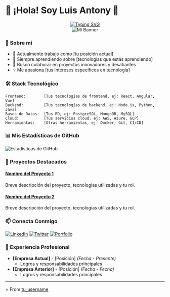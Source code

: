 # 👋 ¡Hola! Soy Luis Antony 🚀

<div align="center">
  <a href="https://git.io/typing-svg">
    <img src="https://readme-typing-svg.demolab.com?font=Fira+Code&weight=600&size=28&duration=4000&pause=1000&color=36BCF7&center=true&vCenter=true&width=600&lines=Desarrollador+de+Software;Apasionado+por+la+Tecnolog%C3%ADa;Creando+Soluciones+Innovadoras;Siempre+Aprendiendo" alt="Typing SVG" />
  </a>
</div>


<div align="center">
  <img src="./mibanner.jpg" alt="Mi Banner">
</div>

### 🚀 Sobre mí

- 💼 Actualmente trabajo como [tu posición actual]
- 🌱 Siempre aprendiendo sobre [tecnologías que estás aprendiendo]
- 👯 Busco colaborar en proyectos innovadores y desafiantes
- 💡 Me apasiona [tus intereses específicos en tecnología]

### 🛠️ Stack Tecnológico

```text
Frontend:        [Tus tecnologías de frontend, ej: React, Angular, Vue]
Backend:         [Tus tecnologías de backend, ej: Node.js, Python, Java]
Bases de Datos:  [Tus BD, ej: PostgreSQL, MongoDB, MySQL]
Cloud:           [Tus servicios cloud, ej: AWS, Azure, GCP]
Herramientas:    [Otras herramientas, ej: Docker, Git, CI/CD]
```

### 📊 Mis Estadísticas de GitHub

![Estadísticas de GitHub](https://github-readme-stats.vercel.app/api?username=TU_USERNAME&show_icons=true&theme=radical)

### 🌟 Proyectos Destacados

#### [Nombre del Proyecto 1](link)
Breve descripción del proyecto, tecnologías utilizadas y tu rol.

#### [Nombre del Proyecto 2](link)
Breve descripción del proyecto, tecnologías utilizadas y tu rol.

### 📫 Conecta Conmigo

[![LinkedIn](https://img.shields.io/badge/-LinkedIn-0077B5?style=flat&logo=LinkedIn&logoColor=white)](TU_LINK_LINKEDIN)
[![Twitter](https://img.shields.io/badge/-Twitter-1DA1F2?style=flat&logo=Twitter&logoColor=white)](TU_LINK_TWITTER)
[![Portfolio](https://img.shields.io/badge/-Portfolio-000000?style=flat&logo=About.me&logoColor=white)](TU_LINK_PORTFOLIO)

### 💼 Experiencia Profesional

- **[Empresa Actual]** - [Posición] _(Fecha - Presente)_
  - Logros y responsabilidades principales
- **[Empresa Anterior]** - [Posición] _(Fecha - Fecha)_
  - Logros y responsabilidades principales

---
⭐️ From [tu_username](https://github.com/tu_username)
